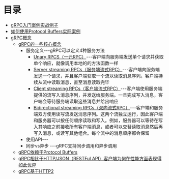 

# 目录
 * [gRPC入门案例实战例子](https://weread.qq.com/web/reader/71d32370716443e271df020k2023270027b202cb962a56f)
 * [如何使用Protocol Buffers实际案例](https://weread.qq.com/web/reader/71d32370716443e271df020kda432420278da4fb5c6e9ad)
 * [gRPC概念 ](https://weread.qq.com/web/reader/71d32370716443e271df020keb132680275eb160de1d35c)
    * [gRPC的一些核心概念 ](https://weread.qq.com/web/reader/71d32370716443e271df020k5ef32bd02765ef0599381f7)
      * 服务定义---gRPC可以定义4种服务方法
        * [Unary RPCS（一元RPC）](https://weread.qq.com/web/reader/71d32370716443e271df020k07e323f027707e1cd7dc674)---客户端向服务端发送单个请求并获取单个响应，就像调用本地的的方法函数一样 
        * [Server streaming RPCs（服务端流式RPC）](https://weread.qq.com/web/reader/71d32370716443e271df020k07e323f027707e1cd7dc674)---客户端向服务端发送一个请求，并且客户端获取一个流以读取消息序列。客户端持续从流中读取消息，直至消息读取完毕
        * [Client streaming RPCs（客户端流式RPC）](https://weread.qq.com/web/reader/71d32370716443e271df020k07e323f027707e1cd7dc674)---客户端使用服务端提供的流写入消息序列，并发送给服务端。一旦完成写入消息，客户端会等待服务端读取这些消息并给出响应
        * [Bidirectional streaming RPCs（双向流式RPC）](https://weread.qq.com/web/reader/71d32370716443e271df020k07e323f027707e1cd7dc674)---客户端和服务端双方使用读写流发送消息序列。这两个流独立运行，因此客户端和服务器可以按任何顺序读取和写入。例如，服务器可以等待在写入其响应之前接收所有客户端消息，或者可以交替读取消息然后再写入消息，或读写其他组合。每个流中的消息顺序都会保留
      * 使用API---
      *  同步vs异步 ---gRPC支持同步调用和异步调用
    * [gRPC依赖于Protocol Buffers](https://weread.qq.com/web/reader/71d32370716443e271df020kda432420278da4fb5c6e9ad)
    * [gRPC相比于HTTP/JSON（RESTFul API）客户端为何在性能方面表现得如此优异 ](https://weread.qq.com/web/reader/71d32370716443e271df020kc45328f0274c45147dee704)
    * [gRPC基于HTTP2](https://weread.qq.com/web/reader/71d32370716443e271df020k4c5327a02794c56ff4ce24c)

